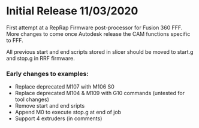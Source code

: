 # Initial Release 11/03/2020
First attempt at a RepRap Firmware post-processor for Fusion 360 FFF. More changes to come once Autodesk release the CAM functions specific to FFF.

All previous start and end scripts stored in slicer should be moved to start.g and stop.g in RRF firmware.

### Early changes to examples:
- Replace deprecated M107 with M106 S0
- Replace deprecated M104 & M109 with G10 commands (untested for tool changes)
- Remove start and end sripts
- Append M0 to execute stop.g at end of job
- Support 4 extruders (in comments)
